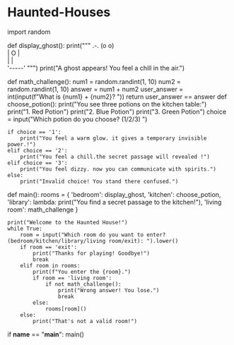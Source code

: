 # Haunted-Houses
import random

def display_ghost():
    print("""
         .-.
        (o o)    
        | O |    
        |   |    
       '-----'
    """)
    print("A ghost appears! You feel a chill in the air.")

def math_challenge():
    num1 = random.randint(1, 10)
    num2 = random.randint(1, 10)
    answer = num1 + num2
    user_answer = int(input(f"What is {num1} + {num2}? "))
    return user_answer == answer
def choose_potion():
    print("You see three potions on the kitchen table:")
    print("1. Red Potion")
    print("2. Blue Potion")
    print("3. Green Potion")
    choice = input("Which potion do you choose? (1/2/3) ")
   
    if choice == '1':
        print("You feel a warm glow. it gives a temporary invisible power.!")
    elif choice == '2':
        print("You feel a chill.the secret passage will revealed !")
    elif choice == '3':
        print("You feel dizzy. now you can communicate with spirits.")
    else:
        print("Invalid choice! You stand there confused.")

def main():
    rooms = {
        'bedroom': display_ghost,
        'kitchen': choose_potion,
        'library': lambda: print("You find a secret passage to the kitchen!"),
        'living room': math_challenge
    }

    print("Welcome to the Haunted House!")
    while True:
        room = input("Which room do you want to enter? (bedroom/kitchen/library/living room/exit): ").lower()
        if room == 'exit':
            print("Thanks for playing! Goodbye!")
            break
        elif room in rooms:
            print(f"You enter the {room}.")
            if room == 'living room':
                if not math_challenge():
                    print("Wrong answer! You lose.")
                    break
            else:
                rooms[room]()
        else:
            print("That's not a valid room!")

if __name__ == "__main__":
    main()

